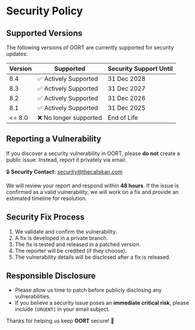 # Security Policy

## Supported Versions

The following versions of OORT are currently supported for security updates:

| Version | Supported          | Security Support Until |
| ------- | ------------------ | ---------------------- |
| 8.4     | ✅ Actively Supported | 31 Dec 2028         |
| 8.3     | ✅ Actively Supported | 31 Dec 2027         |
| 8.2     | ✅ Actively Supported | 31 Dec 2026         |
| 8.1     | ✅ Actively Supported | 31 Dec 2025         |
| <= 8.0  | ❌ No longer supported | End of Life        |

## Reporting a Vulnerability

If you discover a security vulnerability in OORT, please **do not** create a public issue. Instead, report it privately via email.

🔒 **Security Contact:** [security@thecaliskan.com](mailto:security@thecaliskan.com)

We will review your report and respond within **48 hours**. If the issue is confirmed as a valid vulnerability, we will work on a fix and provide an estimated timeline for resolution.

## Security Fix Process

1. We validate and confirm the vulnerability.
2. A fix is developed in a private branch.
3. The fix is tested and released in a patched version.
4. The reporter will be credited (if they choose).
5. The vulnerability details will be disclosed after a fix is released.

## Responsible Disclosure

- Please allow us time to patch before publicly disclosing any vulnerabilities.
- If you believe a security issue poses an **immediate critical risk**, please include `[URGENT]` in your email subject.

Thanks for helping us keep **OORT** secure! 🚀
